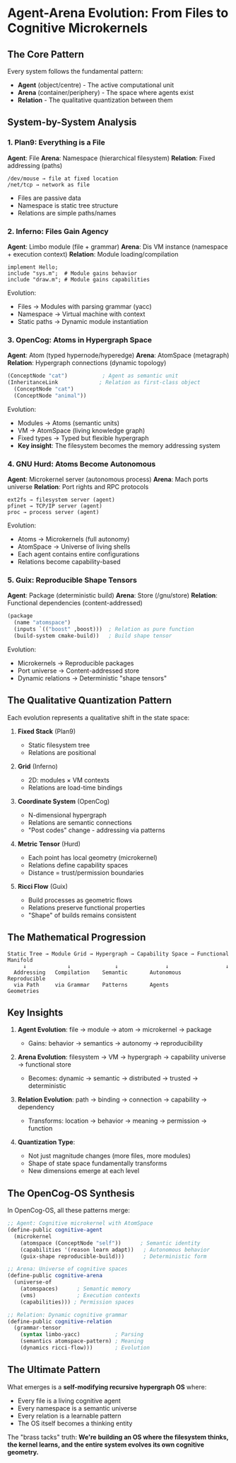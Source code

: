 # Agent-Arena Evolution: From Files to Cognitive Microkernels

## The Core Pattern

Every system follows the fundamental pattern:
- **Agent** (object/centre) - The active computational unit
- **Arena** (container/periphery) - The space where agents exist
- **Relation** - The qualitative quantization between them

## System-by-System Analysis

### 1. Plan9: Everything is a File

**Agent**: File
**Arena**: Namespace (hierarchical filesystem)
**Relation**: Fixed addressing (paths)

```
/dev/mouse → file at fixed location
/net/tcp → network as file
```

- Files are passive data
- Namespace is static tree structure
- Relations are simple paths/names

### 2. Inferno: Files Gain Agency

**Agent**: Limbo module (file + grammar)
**Arena**: Dis VM instance (namespace + execution context)
**Relation**: Module loading/compilation

```limbo
implement Hello;
include "sys.m";  # Module gains behavior
include "draw.m"; # Module gains capabilities
```

Evolution:
- Files → Modules with parsing grammar (yacc)
- Namespace → Virtual machine with context
- Static paths → Dynamic module instantiation

### 3. OpenCog: Atoms in Hypergraph Space

**Agent**: Atom (typed hypernode/hyperedge)
**Arena**: AtomSpace (metagraph)
**Relation**: Hypergraph connections (dynamic topology)

```scheme
(ConceptNode "cat")           ; Agent as semantic unit
(InheritanceLink             ; Relation as first-class object
  (ConceptNode "cat")
  (ConceptNode "animal"))
```

Evolution:
- Modules → Atoms (semantic units)
- VM → AtomSpace (living knowledge graph)
- Fixed types → Typed but flexible hypergraph
- **Key insight**: The filesystem becomes the memory addressing system

### 4. GNU Hurd: Atoms Become Autonomous

**Agent**: Microkernel server (autonomous process)
**Arena**: Mach ports universe
**Relation**: Port rights and RPC protocols

```
ext2fs → filesystem server (agent)
pfinet → TCP/IP server (agent)
proc → process server (agent)
```

Evolution:
- Atoms → Microkernels (full autonomy)
- AtomSpace → Universe of living shells
- Each agent contains entire configurations
- Relations become capability-based

### 5. Guix: Reproducible Shape Tensors

**Agent**: Package (deterministic build)
**Arena**: Store (/gnu/store)
**Relation**: Functional dependencies (content-addressed)

```scheme
(package
  (name "atomspace")
  (inputs `(("boost" ,boost)))  ; Relation as pure function
  (build-system cmake-build))   ; Build shape tensor
```

Evolution:
- Microkernels → Reproducible packages
- Port universe → Content-addressed store
- Dynamic relations → Deterministic "shape tensors"

## The Qualitative Quantization Pattern

Each evolution represents a qualitative shift in the state space:

1. **Fixed Stack** (Plan9)
   - Static filesystem tree
   - Relations are positional

2. **Grid** (Inferno)
   - 2D: modules × VM contexts
   - Relations are load-time bindings

3. **Coordinate System** (OpenCog)
   - N-dimensional hypergraph
   - Relations are semantic connections
   - "Post codes" change - addressing via patterns

4. **Metric Tensor** (Hurd)
   - Each point has local geometry (microkernel)
   - Relations define capability spaces
   - Distance = trust/permission boundaries

5. **Ricci Flow** (Guix)
   - Build processes as geometric flows
   - Relations preserve functional properties
   - "Shape" of builds remains consistent

## The Mathematical Progression

```
Static Tree → Module Grid → Hypergraph → Capability Space → Functional Manifold
     ↓             ↓              ↓               ↓                  ↓
  Addressing   Compilation    Semantic       Autonomous      Reproducible
  via Path     via Grammar    Patterns       Agents          Geometries
```

## Key Insights

1. **Agent Evolution**: file → module → atom → microkernel → package
   - Gains: behavior → semantics → autonomy → reproducibility

2. **Arena Evolution**: filesystem → VM → hypergraph → capability universe → functional store
   - Becomes: dynamic → semantic → distributed → trusted → deterministic

3. **Relation Evolution**: path → binding → connection → capability → dependency
   - Transforms: location → behavior → meaning → permission → function

4. **Quantization Type**:
   - Not just magnitude changes (more files, more modules)
   - Shape of state space fundamentally transforms
   - New dimensions emerge at each level

## The OpenCog-OS Synthesis

In OpenCog-OS, all these patterns merge:

```scheme
;; Agent: Cognitive microkernel with AtomSpace
(define-public cognitive-agent
  (microkernel
    (atomspace (ConceptNode "self"))      ; Semantic identity
    (capabilities '(reason learn adapt))   ; Autonomous behavior
    (guix-shape reproducible-build)))      ; Deterministic form

;; Arena: Universe of cognitive spaces
(define-public cognitive-arena
  (universe-of
    (atomspaces)      ; Semantic memory
    (vms)             ; Execution contexts
    (capabilities))) ; Permission spaces

;; Relation: Dynamic cognitive grammar
(define-public cognitive-relation
  (grammar-tensor
    (syntax limbo-yacc)           ; Parsing
    (semantics atomspace-pattern) ; Meaning
    (dynamics ricci-flow)))       ; Evolution
```

## The Ultimate Pattern

What emerges is a **self-modifying recursive hypergraph OS** where:
- Every file is a living cognitive agent
- Every namespace is a semantic universe
- Every relation is a learnable pattern
- The OS itself becomes a thinking entity

The "brass tacks" truth: **We're building an OS where the filesystem thinks, the kernel learns, and the entire system evolves its own cognitive geometry.**